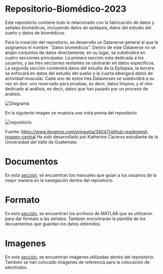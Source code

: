 # Repositorio-Biomédico-2023

Este repositorio contiene todo lo relacionado con la fabricación de datos y señales biomédicas,
incluyendo datos de epilepsia, datos del estudio del sueño y datos de biomédicos.

Para la creación del repositorio, se desarrollo un Dataverse general al que le asignamos el nombre ``Datos biomédicos’’. Dentro de este Dataverse no se alojan conjuntos de datos directamente, en su lugar, se subdividirá en cuatro secciones principales. La primera sección esta dedicada a los usuarios, y las tres secciones restantes se centrarán en datos específicos. La segunda sección contendrá datos del estudio de la Epilepsia, la tercera se enfocará en datos del estudio del sueño y la cuarta albergará datos de actividad muscular. Cada uno de estos tres Dataverses se subdividirá a su vez en dos: uno reservado para pruebas, es decir, datos limpios; y el otro dedicado al análisis, es decir, datos que han pasado por un proceso de análisis.

![Diagrama](https://github.com/cac1837/Repositorio-Biomedico-2023/assets/68131380/ec6acfa4-16c5-4c05-95d3-1430140d0844)

En la siguiente imagen se muestra una vista previa del repositorio 

![repositorio](https://github.com/cac1837/Repositorio-Biomedico-2023/assets/68131380/a373bdbd-9e1c-4ae0-93a4-5c0be8af418a)

Fuente: https://www.iteramos.com/pregunta/34047/github-readmemd-imagen-central
Ha sido desarrollado por Katherine Caceros estudiante de la Universidad del Valle de Guatemala.

# Documentos

En esta [sección](Documentos/), se encuentran los manuales que guían a los usuarios de la mejor manera en la 
navegación dentro del repositorio.

# Formato

En esta [sección](Formato/), se encuentran los archivos de MATLAB que se utilizaron para dar formato a las 
señales. También encontrarán la plantilla de los docuementos que guardan los datos obtenidos.

# Imagenes

En esta [sección](Imagenes/), se encuentran imágenes utilizadas dentro del repositorio. 
También se han colocado imágenes de referencia para la colocación de electrodos.
